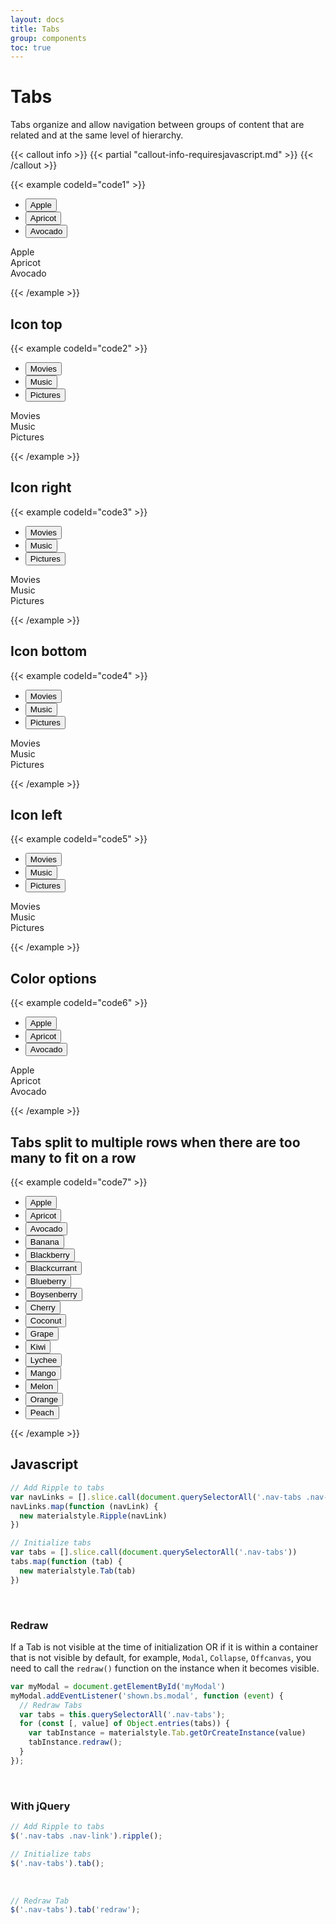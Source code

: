 ```yaml
---
layout: docs
title: Tabs
group: components
toc: true
---
```


# Tabs

Tabs organize and allow navigation between groups of content that are related and at the same level of hierarchy.

{{< callout info >}}
{{< partial "callout-info-requiresjavascript.md" >}}
{{< /callout >}}

{{< example codeId="code1" >}}

<ul class="nav nav-tabs nav-justified" role="tablist">
  <li class="nav-item" role="presentation">
    <button class="nav-link" data-bs-toggle="tab" role="tab" data-bs-target="#apple">Apple</button>
  </li>
  <li class="nav-item" role="presentation">
    <button class="nav-link active" data-bs-toggle="tab" role="tab" data-bs-target="#apricot">Apricot
    </button>
  </li>
  <li class="nav-item" role="presentation">
    <button class="nav-link" data-bs-toggle="tab" role="tab" data-bs-target="#avocado">Avocado</button>
  </li>
</ul>
<!-- Tab Panes -->
<div class="tab-content">
  <div class="tab-pane container-fluid fade" role="tabpanel" id="apple">Apple</div>
  <div class="tab-pane container-fluid active" role="tabpanel" id="apricot">Apricot</div>
  <div class="tab-pane container-fluid fade" role="tabpanel" id="avocado">Avocado</div>
</div>

{{< /example >}}

## Icon top
{{< example codeId="code2" >}}

<ul class="icon-top nav nav-tabs nav-justified" role="tablist">
  <li class="nav-item" role="presentation">
   <button class="nav-link" data-bs-toggle="tab" role="tab" data-bs-target="#movies">
     <i class="bi bi-film"></i> Movies
   </button>
  </li>
  <li class="nav-item" role="presentation">
   <button class="nav-link active" data-bs-toggle="tab" role="tab" data-bs-target="#music">
     <i class="bi bi-music-note-beamed"></i> Music
   </button>
  </li>
  <li class="nav-item" role="presentation">
   <button class="nav-link" data-bs-toggle="tab" role="tab" data-bs-target="#pictures">
     <i class="bi bi-image"></i> Pictures
   </button>
  </li>
</ul>
<!-- Tab Panes -->
<div class="tab-content">
 <div class="tab-pane container-fluid fade" role="tabpanel" id="movies">Movies</div>
 <div class="tab-pane container-fluid active" role="tabpanel" id="music">Music</div>
 <div class="tab-pane container-fluid fade" role="tabpanel" id="pictures">Pictures</div>
</div>

{{< /example >}}

## Icon right
{{< example codeId="code3" >}}

<ul class="icon-right nav nav-tabs nav-justified" role="tablist">
  <li class="nav-item" role="presentation">
    <button class="nav-link" data-bs-toggle="tab" role="tab" data-bs-target="#movies2">
      <i class="bi bi-film m-1"></i> Movies
    </button>
  </li>
  <li class="nav-item" role="presentation">
    <button class="nav-link active" data-bs-toggle="tab" role="tab" data-bs-target="#music2">
      <i class="bi bi-music-note-beamed m-1"></i> Music
    </button>
  </li>
  <li class="nav-item" role="presentation">
    <button class="nav-link" data-bs-toggle="tab" role="tab" data-bs-target="#pictures2">
      <i class="bi bi-image m-1"></i> Pictures
    </button>
  </li>
</ul>
<!-- Tab Panes -->
<div class="tab-content">
  <div class="tab-pane container-fluid fade" role="tabpanel" id="movies2">Movies</div>
  <div class="tab-pane container-fluid active" role="tabpanel" id="music2">Music</div>
  <div class="tab-pane container-fluid fade" role="tabpanel" id="pictures2">Pictures</div>
</div>

{{< /example >}}

## Icon bottom
{{< example codeId="code4" >}}

<ul class="icon-bottom nav nav-tabs nav-justified" role="tablist">
  <li class="nav-item" role="presentation">
    <button class="nav-link" data-bs-toggle="tab" role="tab" data-bs-target="#movies3">
      <i class="bi bi-film"></i> Movies
    </button>
  </li>
  <li class="nav-item" role="presentation">
    <button class="nav-link active" data-bs-toggle="tab" role="tab" data-bs-target="#music3">
      <i class="bi bi-music-note-beamed"></i> Music
    </button>
  </li>
  <li class="nav-item" role="presentation">
    <button class="nav-link" data-bs-toggle="tab" role="tab" data-bs-target="#pictures3">
      <i class="bi bi-image"></i> Pictures
    </button>
  </li>
</ul>
<!-- Tab Panes -->
<div class="tab-content">
  <div class="tab-pane container-fluid fade" role="tabpanel" id="movies3">Movies</div>
  <div class="tab-pane container-fluid active" role="tabpanel" id="music3">Music</div>
  <div class="tab-pane container-fluid fade" role="tabpanel" id="pictures3">Pictures</div>
</div>

{{< /example >}}

## Icon left
{{< example codeId="code5" >}}

<ul class="icon-left nav nav-tabs nav-justified" role="tablist">
  <li class="nav-item" role="presentation">
    <button class="nav-link" data-bs-toggle="tab" role="tab" data-bs-target="#movies4">
      <i class="bi bi-film m-1"></i> Movies
    </button>
  </li>
  <li class="nav-item" role="presentation">
    <button class="nav-link active" data-bs-toggle="tab" role="tab" data-bs-target="#music4">
      <i class="bi bi-music-note-beamed m-1"></i> Music
    </button>
  </li>
  <li class="nav-item" role="presentation">
    <button class="nav-link" data-bs-toggle="tab" role="tab" data-bs-target="#pictures4">
      <i class="bi bi-image m-1"></i> Pictures
    </button>
  </li>
</ul>
<!-- Tab Panes -->
<div class="tab-content">
  <div class="tab-pane container-fluid fade" role="tabpanel" id="movies4">Movies</div>
  <div class="tab-pane container-fluid active" role="tabpanel" id="music4">Music</div>
  <div class="tab-pane container-fluid fade" role="tabpanel" id="pictures4">Pictures</div>
</div>

{{< /example >}}

## Color options
{{< example codeId="code6" >}}

<ul class="nav nav-tabs nav-justified primary-pink base-purple" role="tablist">
  <li class="nav-item" role="presentation">
    <button class="nav-link" data-bs-toggle="tab" role="tab" data-bs-target="#apple1">Apple</button>
  </li>
  <li class="nav-item" role="presentation">
    <button class="nav-link active" data-bs-toggle="tab" role="tab" data-bs-target="#apricot1">Apricot
    </button>
  </li>
  <li class="nav-item" role="presentation">
    <button class="nav-link" data-bs-toggle="tab" role="tab" data-bs-target="#avocado1">Avocado</button>
  </li>
</ul>
<!-- Tab Panes -->
<div class="tab-content">
  <div class="tab-pane container-fluid fade" role="tabpanel" id="apple1">Apple</div>
  <div class="tab-pane container-fluid active" role="tabpanel" id="apricot1">Apricot</div>
  <div class="tab-pane container-fluid fade" role="tabpanel" id="avocado1">Avocado</div>
</div>

{{< /example >}}

## Tabs split to multiple rows when there are too many to fit on a row
{{< example codeId="code7" >}}

<ul class="nav nav-tabs nav-justified base-purple primary-pink" role="tablist">
  <li class="nav-item" role="presentation">
    <button class="nav-link" data-bs-toggle="tab" role="tab" data-bs-target="#apple2">Apple</button>
  </li>
  <li class="nav-item" role="presentation">
    <button class="nav-link active" data-bs-toggle="tab" role="tab" data-bs-target="#apricot2">Apricot
    </button>
  </li>
  <li class="nav-item" role="presentation">
    <button class="nav-link" data-bs-toggle="tab" role="tab" data-bs-target="#avocado2">Avocado</button>
  </li>
  <li class="nav-item" role="presentation">
    <button class="nav-link" data-bs-toggle="tab" role="tab" data-bs-target="#banana2">Banana</button>
  </li>
  <li class="nav-item" role="presentation">
    <button class="nav-link" data-bs-toggle="tab" role="tab" data-bs-target="#blackberry2">Blackberry
    </button>
  </li>
  <li class="nav-item" role="presentation">
    <button class="nav-link" data-bs-toggle="tab" role="tab" data-bs-target="#blackcurrant2">
      Blackcurrant
    </button>
  </li>
  <li class="nav-item" role="presentation">
    <button class="nav-link" data-bs-toggle="tab" role="tab" data-bs-target="#blueberry2">Blueberry
    </button>
  </li>
  <li class="nav-item" role="presentation">
    <button class="nav-link" data-bs-toggle="tab" role="tab" data-bs-target="#boysenberry2">
      Boysenberry
    </button>
  </li>
  <li class="nav-item" role="presentation">
    <button class="nav-link" data-bs-toggle="tab" role="tab" data-bs-target="#cherry2">Cherry</button>
  </li>
  <li class="nav-item" role="presentation">
    <button class="nav-link" data-bs-toggle="tab" role="tab" data-bs-target="#coconut2">Coconut</button>
  </li>
  <li class="nav-item" role="presentation">
    <button class="nav-link" data-bs-toggle="tab" role="tab" data-bs-target="#grape2">Grape</button>
  </li>
  <li class="nav-item" role="presentation">
    <button class="nav-link" data-bs-toggle="tab" role="tab" data-bs-target="#kiwi2">Kiwi</button>
  </li>
  <li class="nav-item" role="presentation">
    <button class="nav-link" data-bs-toggle="tab" role="tab" data-bs-target="#lychee2">Lychee</button>
  </li>
  <li class="nav-item" role="presentation">
    <button class="nav-link" data-bs-toggle="tab" role="tab" data-bs-target="#mango2">Mango</button>
  </li>
  <li class="nav-item" role="presentation">
    <button class="nav-link" data-bs-toggle="tab" role="tab" data-bs-target="#melon2">Melon</button>
  </li>
  <li class="nav-item" role="presentation">
    <button class="nav-link" data-bs-toggle="tab" role="tab" data-bs-target="#orange2">Orange</button>
  </li>
  <li class="nav-item" role="presentation">
    <button class="nav-link" data-bs-toggle="tab" role="tab" data-bs-target="#peach2">Peach</button>
  </li>
</ul>

{{< /example >}}

## Javascript
```javascript
// Add Ripple to tabs
var navLinks = [].slice.call(document.querySelectorAll('.nav-tabs .nav-link'))
navLinks.map(function (navLink) {
  new materialstyle.Ripple(navLink)
})

// Initialize tabs
var tabs = [].slice.call(document.querySelectorAll('.nav-tabs'))
tabs.map(function (tab) {
  new materialstyle.Tab(tab)
})
```

<br>

### Redraw
If a Tab is not visible at the time of initialization OR if it is within a container that is not visible by default, 
for example, ```Modal```, ```Collapse```, ```Offcanvas```, you need to call the ```redraw()``` function on the instance when it becomes visible.

```javascript
var myModal = document.getElementById('myModal')
myModal.addEventListener('shown.bs.modal', function (event) {
  // Redraw Tabs
  var tabs = this.querySelectorAll('.nav-tabs');
  for (const [, value] of Object.entries(tabs)) {
    var tabInstance = materialstyle.Tab.getOrCreateInstance(value)
    tabInstance.redraw();
  }
});
```

<br>

### With jQuery
```javascript
// Add Ripple to tabs
$('.nav-tabs .nav-link').ripple();

// Initialize tabs
$('.nav-tabs').tab();
```

<br>

```javascript
// Redraw Tab
$('.nav-tabs').tab('redraw');
```
